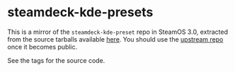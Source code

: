 # steamdeck-kde-presets

This is a mirror of the `steamdeck-kde-preset` repo in SteamOS 3.0, extracted from the source tarballs available [here](https://steamdeck-packages.steamos.cloud/archlinux-mirror/sources/jupiter-main).
You should use the [upstream repo](https://gitlab.steamos.cloud/jupiter/steamdeck-kde-preset) once it becomes public.

See the tags for the source code.
